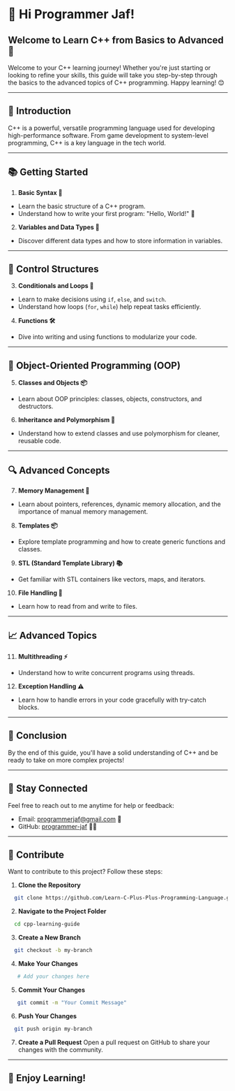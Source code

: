 # 👋 Hi Programmer Jaf!

## Welcome to Learn C++ from Basics to Advanced 🚀

Welcome to your C++ learning journey! Whether you're just starting or looking to refine your skills, this guide will
take you step-by-step through the basics to the advanced topics of C++ programming. Happy learning! 😊

---  

## 🚨 Introduction

C++ is a powerful, versatile programming language used for developing high-performance software. From game development
to system-level programming, C++ is a key language in the tech world.

---  

## 📚 Getting Started

1. **Basic Syntax 📝**

- Learn the basic structure of a C++ program.
- Understand how to write your first program: "Hello, World!" 👋

2. **Variables and Data Types 🧮**

- Discover different data types and how to store information in variables.

---  

## 🔧 Control Structures

3. **Conditionals and Loops 🔁**

- Learn to make decisions using `if`, `else`, and `switch`.
- Understand how loops (`for`, `while`) help repeat tasks efficiently.

4. **Functions 🛠**

- Dive into writing and using functions to modularize your code.

---  

## 🧩 Object-Oriented Programming (OOP)

5. **Classes and Objects 📦**

- Learn about OOP principles: classes, objects, constructors, and destructors.

6. **Inheritance and Polymorphism 🔄**

- Understand how to extend classes and use polymorphism for cleaner, reusable code.

---  

## 🔍 Advanced Concepts

7. **Memory Management 🧠**

- Learn about pointers, references, dynamic memory allocation, and the importance of manual memory management.

8. **Templates 📦**

- Explore template programming and how to create generic functions and classes.

9. **STL (Standard Template Library) 📚**

- Get familiar with STL containers like vectors, maps, and iterators.

10. **File Handling 📂**

- Learn how to read from and write to files.

---  

## 📈 Advanced Topics

11. **Multithreading ⚡**

- Understand how to write concurrent programs using threads.

12. **Exception Handling ⚠️**

- Learn how to handle errors in your code gracefully with try-catch blocks.

---  

## 🌟 Conclusion

By the end of this guide, you'll have a solid understanding of C++ and be ready to take on more complex projects!

---  

## 📍 Stay Connected

Feel free to reach out to me anytime for help or feedback:

- Email: [programmerjaf@gmail.com](mailto:programmerjaf@gmail.com) 📧
- GitHub: [programmer-jaf](https://github.com/programmer-jaf) 👨‍💻

---  

## 🤝 Contribute

Want to contribute to this project? Follow these steps:

1. **Clone the Repository**

 ```bash
   git clone https://github.com/Learn-C-Plus-Plus-Programming-Language.git
```

2. **Navigate to the Project Folder**

```bash
  cd cpp-learning-guide
```

3. **Create a New Branch**

 ```bash
   git checkout -b my-branch
```

4. **Make Your Changes**

```bash
   # Add your changes here
```

5. **Commit Your Changes**

```bash
   git commit -m "Your Commit Message"
```

6. **Push Your Changes**

 ```bash
   git push origin my-branch
``` 

7. **Create a Pull Request**
   Open a pull request on GitHub to share your changes with the community.

---  

## 🎉 Enjoy Learning!
